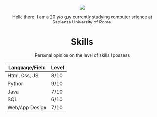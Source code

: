 <p align="center">
    <img src="https://user-images.githubusercontent.com/40722616/177396381-3c780981-1cb0-4cef-a29a-dd8ef4d7b5af.png">
<p align="center">Hello there, I am a 20 y/o guy currently studying computer science at Sapienza University of Rome.</p>

<div align="center">
<h1 align="center">Skills</h1>

Personal opinion on the level of skills I possess

| Language/Field | Level |
| --- | --- |
| Html, Css, JS | 8/10 |
| Python | 9/10 |
| Java | 7/10 |
| SQL | 6/10 |
| Web/App Design | 7/10 |

</div>
